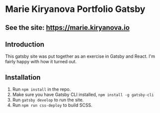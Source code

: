 Marie Kiryanova Portfolio Gatsby
=======

See the site: <https://marie.kiryanova.io>
-------

Introduction
-------

This gatsby site was put together as an exercise in Gatsby and React. I'm fairly happy with how it turned out.

Installation
-------

1. Run `npm install` in the repo.
2. Make sure you have Gatsby CLI installed, `npm install -g gatsby-cli`
3. Run `gatsby develop` to run the site.
4. Run `npm run css-deploy` to build SCSS.